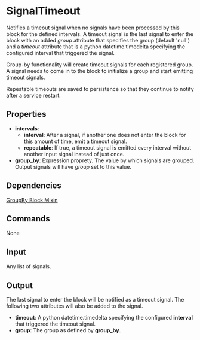 SignalTimeout
=======

Notifies a timeout signal when no signals have been processed by this block for the defined intervals. A timeout signal is the last signal to enter the block with an added *group* attribute that specifies the group (default 'null') and a *timeout* attribute that is a python datetime.timedelta specifying the configured interval that triggered the signal.

Group-by functionality will create timeout signals for each registered group. A signal needs to come in to the block to initialize a group and start emitting timeout signals.

Repeatable timeouts are saved to persistence so that they continue to notify after a service restart.

Properties
--------------

-   **intervals**:
    -   **interval**: After a signal, if another one does not enter the block for this amount of time, emit a timeout signal.
    -   **repeatable**: If true, a timeout signal is emitted every interval without another input signal instead of just once.
-   **group_by**: Expression proprety. The value by which signals are grouped. Output signals will have *group* set to this value.


Dependencies
----------------
[GroupBy Block Mixin](https://github.com/nio-blocks/mixins/tree/master/group_by)

Commands
----------------
None

Input
-------
Any list of signals.

Output
---------

The last signal to enter the block will be notified as a timeout signal. The following two attributes will also be added to the signal.

-   **timeout**: A python datetime.timedelta specifying the configured **interval** that triggered the timeout signal.
-   **group**: The group as defined by **group_by**.
